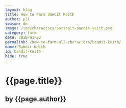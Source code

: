 ```yaml
---
layout: blog
title: How to Farm Bandit Keith
author: pll
season: dm
image: /img/characters/portrait-bandit-keith.png
category: farm
date: 2018-01-23
permalink: /how-to-farm-all-characters/bandit-keith/
name: Bandit Keith
id: bandit-keith
hide: true
---
```


# {{page.title}}
## by {{page.author}}